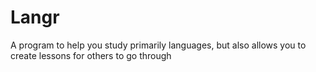 # Langr
A program to help you study primarily languages, but also allows you to create lessons for others to go through
